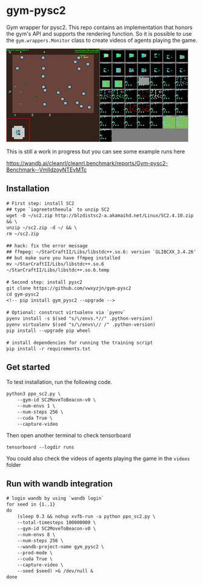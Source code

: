 # gym-pysc2

Gym wrapper for pysc2. This repo contains an implementation that honors the gym's API and supports the rendering function. So it is possible to use the `gym.wrappers.Monitor` class to create videos of agents playing the game.

![](demo.gif)


This is still a work in progress but you can see some
example runs here

https://wandb.ai/cleanrl/cleanrl.benchmark/reports/Gym-pysc2-Benchmark--VmlldzoyNTEyMTc


## Installation

```
# First step: install SC2 
## type `iagreetotheeula` to unzip SC2
wget -O ~/sc2.zip http://blzdistsc2-a.akamaihd.net/Linux/SC2.4.10.zip && \
unzip ~/sc2.zip -d ~/ && \
rm ~/sc2.zip

## hack: fix the error message
## ffmpeg: ~/StarCraftII/Libs/libstdc++.so.6: version `GLIBCXX_3.4.26'
## but make sure you have ffmpeg installed
mv ~/StarCraftII/Libs/libstdc++.so.6 ~/StarCraftII/Libs/libstdc++.so.6.temp

# Second step: install pysc2 
git clone https://github.com/vwxyzjn/gym-pysc2
cd gym-pysc2
<!-- pip install gym_pysc2 --upgrade -->

# Optional: construct virtualenv via `pyenv`
pyenv install -s $(sed "s/\/envs.*//" .python-version)
pyenv virtualenv $(sed "s/\/envs\// /" .python-version)
pip install --upgrade pip wheel

# install dependencies for running the training script
pip install -r requirements.txt
```

## Get started

To test installation, run the following code.

```
python3 ppo_sc2.py \
    --gym-id SC2MoveToBeacon-v0 \
    --num-envs 1 \
    --num-steps 256 \
    --cuda True \
    --capture-video
```

Then open another terminal to check tensorboard

```
tensorboard --logdir runs
```

You could also check the videos of agents playing the game
in the `videos` folder

## Run with wandb integration

```
# login wandb by using `wandb login`
for seed in {1..1}
do
    (sleep 0.3 && nohup xvfb-run -a python ppo_sc2.py \
    --total-timesteps 100000000 \
    --gym-id SC2MoveToBeacon-v0 \
    --num-envs 8 \
    --num-steps 256 \
    --wandb-project-name gym_pysc2 \
    --prod-mode \
    --cuda True \
    --capture-video \
    --seed $seed) >& /dev/null &
done
```
